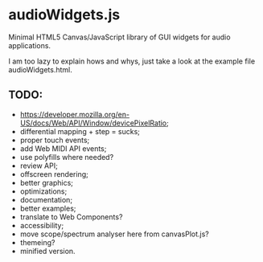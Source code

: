 # audioWidgets.js
Minimal HTML5 Canvas/JavaScript library of GUI widgets for audio applications.

I am too lazy to explain hows and whys, just take a look at the example file
audioWidgets.html.

## TODO:

* https://developer.mozilla.org/en-US/docs/Web/API/Window/devicePixelRatio;
* differential mapping + step = sucks;
* proper touch events;
* add Web MIDI API events;
* use polyfills where needed?
* review API;
* offscreen rendering;
* better graphics;
* optimizations;
* documentation;
* better examples;
* translate to Web Components?
* accessibility;
* move scope/spectrum analyser here from canvasPlot.js?
* themeing?
* minified version.
